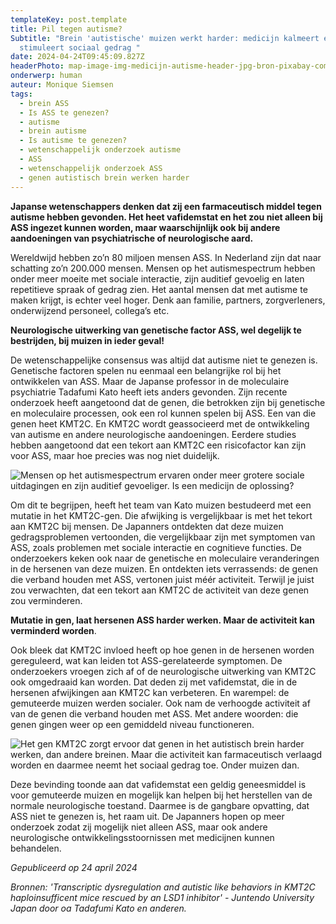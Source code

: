 ```yaml
---
templateKey: post.template
title: Pil tegen autisme?
Subtitle: "Brein 'autistische' muizen werkt harder: medicijn kalmeert en
  stimuleert sociaal gedrag "
date: 2024-04-24T09:45:09.827Z
headerPhoto: map-image-img-medicijn-autisme-header-jpg-bron-pixabay-com-onderschrift-autisme-medicijn-header
onderwerp: human
auteur: Monique Siemsen
tags:
  - brein ASS
  - Is ASS te genezen?
  - autisme
  - brein autisme
  - Is autisme te genezen?
  - wetenschappelijk onderzoek autisme
  - ASS
  - wetenschappelijk onderzoek ASS
  - genen autistisch brein werken harder
---
```

**Japanse wetenschappers denken dat zij een farmaceutisch middel tegen autisme hebben gevonden. Het heet vafidemstat en het zou niet alleen bij ASS ingezet kunnen worden, maar waarschijnlijk ook bij andere aandoeningen van psychiatrische of neurologische aard.**

Wereldwijd hebben zo’n 80 miljoen mensen ASS. In Nederland zijn dat naar schatting zo’n 200.000 mensen. Mensen op het autismespectrum hebben onder meer moeite met sociale interactie, zijn auditief gevoelig en laten repetitieve spraak of gedrag zien. Het aantal mensen dat met autisme te maken krijgt, is echter veel hoger. Denk aan familie, partners, zorgverleners, onderwijzend personeel, collega’s etc. 

**Neurologische uitwerking van genetische factor ASS, wel degelijk te bestrijden, bij muizen in ieder geval!**

De wetenschappelijke consensus was altijd dat autisme niet te genezen is. Genetische factoren spelen nu eenmaal een belangrijke rol bij het ontwikkelen van ASS. Maar de Japanse professor in de moleculaire psychiatrie Tadafumi Kato heeft iets anders gevonden. Zijn recente onderzoek heeft aangetoond dat de genen, die betrokken zijn bij genetische en moleculaire processen, ook een rol kunnen spelen bij ASS. Een van die genen heet KMT2C. En KMT2C wordt geassocieerd met de ontwikkeling van autisme en andere neurologische aandoeningen. Eerdere studies hebben aangetoond dat een tekort aan KMT2C een risicofactor kan zijn voor ASS, maar hoe precies was nog niet duidelijk.

![Mensen op het autismespectrum ervaren onder meer grotere sociale uitdagingen en zijn auditief gevoeliger. Is een medicijn de oplossing?](/img/medicijn-autisme-1-jongetje.png "Pixabay.com")

Om dit te begrijpen, heeft het team van Kato muizen bestudeerd met een mutatie in het KMT2C-gen. Die afwijking is vergelijkbaar is met het tekort aan KMT2C bij mensen. De Japanners ontdekten dat deze muizen gedragsproblemen vertoonden, die vergelijkbaar zijn met symptomen van ASS, zoals problemen met sociale interactie en cognitieve functies. De onderzoekers keken ook naar de genetische en moleculaire veranderingen in de hersenen van deze muizen. En ontdekten iets verrassends: de genen die verband houden met ASS, vertonen juist méér activiteit. Terwijl je juist zou verwachten, dat een tekort aan KMT2C de activiteit van deze genen zou verminderen.

**Mutatie in gen, laat hersenen ASS harder werken. Maar de activiteit kan verminderd worden**.

Ook bleek dat KMT2C invloed heeft op hoe genen in de hersenen worden gereguleerd, wat kan leiden tot ASS-gerelateerde symptomen. De onderzoekers vroegen zich af of de neurologische uitwerking van KMT2C ook omgedraaid kan worden. Dat deden zij met vafidemstat, die in de hersenen afwijkingen aan KMT2C kan verbeteren. En warempel: de gemuteerde muizen werden socialer. Ook nam de verhoogde activiteit af van de genen die verband houden met ASS. Met andere woorden: die genen gingen weer op een gemiddeld niveau functioneren.

![Het gen KMT2C zorgt ervoor dat genen in het autistisch brein harder werken, dan andere breinen. Maar die activiteit kan farmaceutisch verlaagd worden en daarmee neemt het sociaal gedrag toe. Onder muizen dan. ](/img/middel-autisme-2-mens-dna.png "Pixabay.com")

Deze bevinding toonde aan dat vafidemstat een geldig geneesmiddel is voor gemuteerde muizen en mogelijk kan helpen bij het herstellen van de normale neurologische toestand. Daarmee is de gangbare opvatting, dat ASS niet te genezen is, het raam uit. De Japanners hopen op meer onderzoek zodat zij mogelijk niet alleen ASS, maar ook andere neurologische ontwikkelingsstoornissen met medicijnen kunnen behandelen. 

*Gepubliceerd op 24 april 2024*

*B﻿ronnen: 'Transcriptic dysregulation and autistic like behaviors in KMT2C haploinsufficent mice rescued by an LSD1 inhibitor' - Juntendo University Japan door oa Tadafumi Kato en anderen.*